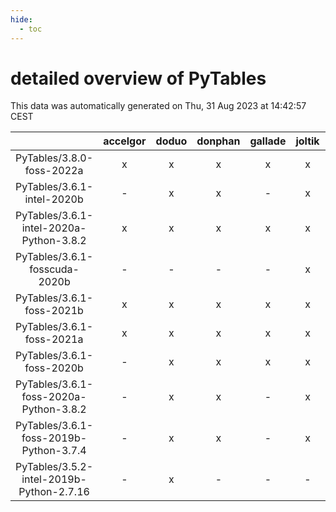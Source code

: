 ```yaml
---
hide:
  - toc
---
```


detailed overview of PyTables
=============================


This data was automatically generated on Thu, 31 Aug 2023 at 14:42:57 CEST  

| |accelgor|doduo|donphan|gallade|joltik|skitty|swalot|victini|
| :---: | :---: | :---: | :---: | :---: | :---: | :---: | :---: | :---: |
|PyTables/3.8.0-foss-2022a|x|x|x|x|x|x|x|x|
|PyTables/3.6.1-intel-2020b|-|x|x|-|x|x|x|x|
|PyTables/3.6.1-intel-2020a-Python-3.8.2|x|x|x|x|x|x|x|x|
|PyTables/3.6.1-fosscuda-2020b|-|-|-|-|x|-|-|-|
|PyTables/3.6.1-foss-2021b|x|x|x|x|x|x|x|x|
|PyTables/3.6.1-foss-2021a|x|x|x|x|x|x|x|x|
|PyTables/3.6.1-foss-2020b|-|x|x|x|x|x|x|x|
|PyTables/3.6.1-foss-2020a-Python-3.8.2|-|x|x|-|x|x|x|x|
|PyTables/3.6.1-foss-2019b-Python-3.7.4|-|x|x|-|x|x|-|x|
|PyTables/3.5.2-intel-2019b-Python-2.7.16|-|x|-|-|-|x|-|x|
